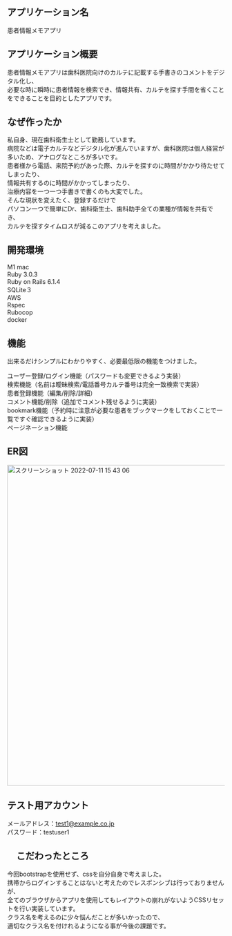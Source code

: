 ## アプリケーション名

患者情報メモアプリ

## アプリケーション概要

患者情報メモアプリは歯科医院向けのカルテに記載する手書きのコメントをデジタル化し、<br>
必要な時に瞬時に患者情報を検索でき、情報共有、カルテを探す手間を省くことをできることを目的としたアプリです。


## なぜ作ったか

私自身、現在歯科衛生士として勤務しています。<br>
病院などは電子カルテなどデジタル化が進んでいますが、歯科医院は個人経営が多いため、アナログなところが多いです。<br>
患者様から電話、来院予約があった際、カルテを探すのに時間がかかり待たせてしまったり、<br>
情報共有するのに時間がかかってしまったり、<br>
治療内容を一つ一つ手書きで書くのも大変でした。<br>
そんな現状を変えたく、登録するだけで<br>
パソコン一つで簡単にDr、歯科衛生士、歯科助手全ての業種が情報を共有でき、<br>
カルテを探すタイムロスが減るこのアプリを考えました。

## 開発環境

M1 mac<br>
Ruby 3.0.3<br>
Ruby on Rails 6.1.4<br>
SQLite３<br>
AWS<br>
Rspec<br>
Rubocop<br>
docker

## 機能

出来るだけシンプルにわかりやすく、必要最低限の機能をつけました。<br>

ユーザー登録/ログイン機能（パスワードも変更できるよう実装）<br>
検索機能（名前は曖昧検索/電話番号カルテ番号は完全一致検索で実装）<br>
患者登録機能（編集/削除/詳細）<br>
コメント機能/削除（追加でコメント残せるように実装）<br>
bookmark機能（予約時に注意が必要な患者をブックマークをしておくことで一覧ですぐ確認できるように実装）<br>
ページネーション機能

## ER図
<img width="743" alt="スクリーンショット 2022-07-11 15 43 06" src="https://user-images.githubusercontent.com/93603572/178287726-731d9c73-c1c7-484d-b228-3f0819905305.png">


## テスト用アカウント

メールアドレス：test1@example.co.jp<br>
パスワード：testuser1<br>


## 　こだわったところ

今回bootstrapを使用せず、cssを自分自身で考えました。<br>
携帯からログインすることはないと考えたのでレスポンシブは行っておりませんが、<br>
全てのブラウザからアプリを使用してもレイアウトの崩れがないようCSSリセットを行い実装しています。<br>
クラス名を考えるのに少々悩んだことが多いかったので、<br>
適切なクラス名を付けれるようになる事が今後の課題です。
